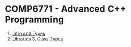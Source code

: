 # COMP6771 - Advanced C++ Programming

1. [Intro and Types](notes/01_Intro-and-Types.md)
2. [Libraries](notes/02_Libraries.md)
3, [Class Types](notes/03_Class-Types.md)
